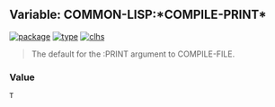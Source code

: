 ## Variable: COMMON-LISP:\*COMPILE-PRINT\*
[![package](https://img.shields.io/badge/Package-COMMON--LISP-5f9ea0.svg?style=social&colorA=999999)](../) [![type](https://img.shields.io/badge/Type-Variable-5f9ea0.svg?style=social&colorA=999999)](../#variable) [![clhs](https://img.shields.io/badge/CLHS-*COMPILE--PRINT*-5f9ea0.svg?style=social&colorA=999999)](http://www.lispworks.com/documentation/HyperSpec/Body/v_cmp_pr.htm) 

> The default for the :PRINT argument to COMPILE-FILE.

### Value
```
T
```
